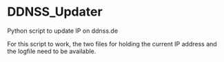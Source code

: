 # DDNSS_Updater
Python script to update IP on ddnss.de

For this script to work, the two files for holding the current IP address and the logfile need to be available.
